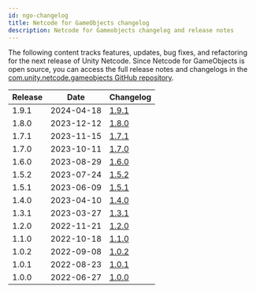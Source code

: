 ```yaml
---
id: ngo-changelog
title: Netcode for GameObjects changelog
description: Netcode for Gameobjects changelog and release notes
---
```


The following content tracks features, updates, bug fixes, and refactoring for the next release of Unity Netcode. Since Netcode for GameObjects is open source, you can access the full release notes and changelogs in the [com.unity.netcode.gameobjects GitHub repository](https://github.com/Unity-Technologies/com.unity.netcode.gameobjects).

| Release | Date | Changelog |
|---|---|---|
| 1.9.1 | 2024-04-18 | [1.9.1](https://github.com/Unity-Technologies/com.unity.netcode.gameobjects/releases/tag/ngo%2F1.9.1) |
| 1.8.0 | 2023-12-12 | [1.8.0](https://github.com/Unity-Technologies/com.unity.netcode.gameobjects/releases/tag/ngo%2F1.8.0) |
| 1.7.1 | 2023-11-15 | [1.7.1](https://github.com/Unity-Technologies/com.unity.netcode.gameobjects/releases/tag/ngo%2F1.7.1) |
| 1.7.0 | 2023-10-11 | [1.7.0](https://github.com/Unity-Technologies/com.unity.netcode.gameobjects/releases/tag/ngo%2F1.7.0) |
| 1.6.0 | 2023-08-29 | [1.6.0](https://github.com/Unity-Technologies/com.unity.netcode.gameobjects/releases/tag/ngo%2F1.6.0) |
| 1.5.2 | 2023-07-24 | [1.5.2](https://github.com/Unity-Technologies/com.unity.netcode.gameobjects/releases/tag/ngo%2F1.5.2) |
| 1.5.1 | 2023-06-09 | [1.5.1](https://github.com/Unity-Technologies/com.unity.netcode.gameobjects/releases/tag/ngo%2F1.5.1) |
| 1.4.0 | 2023-04-10 | [1.4.0](https://github.com/Unity-Technologies/com.unity.netcode.gameobjects/releases/tag/ngo%2F1.4.0) |
| 1.3.1 | 2023-03-27 | [1.3.1](https://github.com/Unity-Technologies/com.unity.netcode.gameobjects/releases/tag/ngo%2F1.3.1) |
| 1.2.0 | 2022-11-21 | [1.2.0](https://github.com/Unity-Technologies/com.unity.netcode.gameobjects/releases/tag/ngo%2F1.2.0) |
| 1.1.0 | 2022-10-18 | [1.1.0](https://github.com/Unity-Technologies/com.unity.netcode.gameobjects/releases/tag/ngo%2F1.1.0) |
| 1.0.2 | 2022-09-08 | [1.0.2](https://github.com/Unity-Technologies/com.unity.netcode.gameobjects/releases/tag/ngo%2F1.0.2 )|
| 1.0.1 | 2022-08-23 | [1.0.1](https://github.com/Unity-Technologies/com.unity.netcode.gameobjects/releases/tag/1.0.1) |
| 1.0.0 | 2022-06-27 | [1.0.0](https://github.com/Unity-Technologies/com.unity.netcode.gameobjects/releases/tag/1.0.0) |
